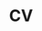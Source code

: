 ---
layout: cv
permalink: assets/pdf/CV.pdf
title: CV
nav: true
nav_order: 6
cv_pdf: CV.pdf
description: 
---